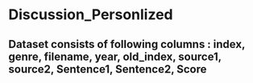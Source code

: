 # Discussion_Personlized
## Dataset consists of following columns : index,	genre,	filename,	year,	old_index,	source1,	source2,	Sentence1, Sentence2, Score
